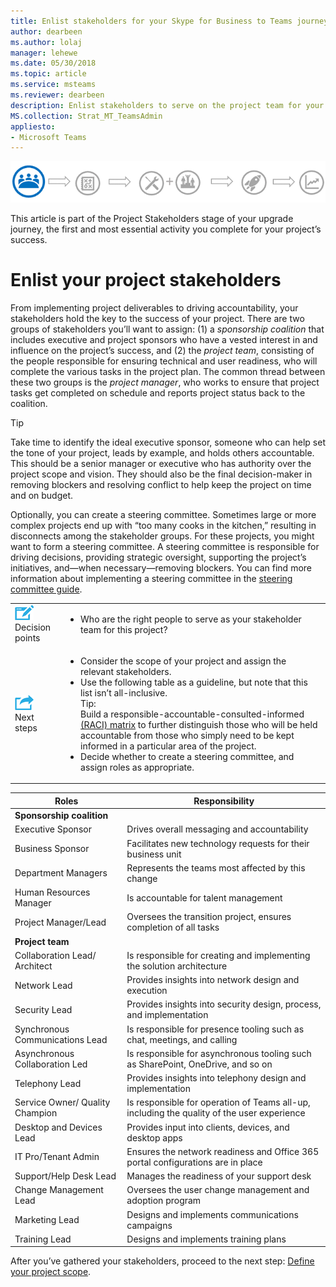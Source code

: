 ```yaml
---
title: Enlist stakeholders for your Skype for Business to Teams journey
author: dearbeen
ms.author: lolaj
manager: lehewe
ms.date: 05/30/2018
ms.topic: article
ms.service: msteams
ms.reviewer: dearbeen
description: Enlist stakeholders to serve on the project team for your upgrade. 
MS.collection: Strat_MT_TeamsAdmin
appliesto:
- Microsoft Teams
---
```



![Stages of the upgrade journey, with emphasis on gathering your team of Project Stakeholders](media/upgrade-banner-stakeholders.png "Stages of the upgrade journey, with emphasis on gathering your team of Project Stakeholders")

This article is part of the Project Stakeholders stage of your upgrade journey, the first and most essential activity you complete for your project’s success. 

# Enlist your project stakeholders

From implementing project deliverables to driving accountability, your stakeholders hold the key to the success of your project. There are two groups of stakeholders you’ll want to assign: (1) a _sponsorship coalition_ that includes executive and project sponsors who have a vested interest in and influence on the project’s success, and (2) the _project team_, consisting of the people responsible for ensuring technical and user readiness, who will complete the various tasks in the project plan. The common thread between these two groups is the _project manager_, who works to ensure that project tasks get completed on schedule and reports project status back to the coalition.

> [!Tip]
> Take time to identify the ideal executive sponsor, someone who can help set the tone of your project, leads by example, and holds others accountable. This should be a senior manager or executive who has authority over the project scope and vision. They should also be the final decision-maker in removing blockers and resolving conflict to help keep the project on time and on budget.

Optionally, you can create a steering committee. Sometimes large or more complex projects end up with “too many cooks in the kitchen,” resulting in disconnects among the stakeholder groups. For these projects, you might want to form a steering committee. A steering committee is responsible for driving decisions, providing strategic oversight, supporting the project’s initiatives, and—when necessary—removing blockers. You can find more information about implementing a steering committee in the [steering committee guide](https://docs.microsoft.com/MicrosoftTeams/envision-steering-committee-complete-guide).

|    |     |
|-----------|------------|
| ![](media/audio_conferencing_image7.png) <br/>Decision points|<ul><li>Who are the right people to serve as your stakeholder team for this project?</li></ul> |
| ![](media/audio_conferencing_image9.png)<br/>Next steps|<ul><li>Consider the scope of your project and assign the relevant stakeholders.</li><li>Use the following table as a guideline, but note that this list isn’t all-inclusive.<br>Tip:<br>Build a responsible-accountable-consulted-informed [(RACI) matrix](https://en.wikipedia.org/wiki/Responsibility_assignment_matrix) to further distinguish those who will be held accountable from those who simply need to be kept informed in a particular area of the project.</li><li>Decide whether to create a steering committee, and assign roles as appropriate.</li></ul>|


| Roles                           | Responsibility                                                                  |
|---------------------------------|---------------------------------------------------------------------------------|
| **Sponsorship coalition**       |                                                                                 | 
| Executive Sponsor               | Drives overall messaging and accountability                                     |
| Business Sponsor                | Facilitates new technology requests for their business unit                     |
| Department Managers             | Represents the teams most affected by this change                               | 
| Human Resources Manager         | Is accountable for talent management                                            | 
| Project Manager/Lead            | Oversees the transition project, ensures completion of all tasks                | 
| **Project team**                |                                                                                 | 
| Collaboration Lead/ Architect   | Is responsible for creating and implementing the solution architecture          | 
| Network Lead                    | Provides insights into network design and execution                             | 
| Security Lead                   | Provides insights into security design, process, and implementation             | 
| Synchronous Communications Lead | Is responsible for presence tooling such as chat, meetings, and calling         | 
| Asynchronous Collaboration Led  | Is responsible for asynchronous tooling such as SharePoint, OneDrive, and so on | 
| Telephony Lead                  | Provides insights into telephony design and implementation                      | 
| Service Owner/ Quality Champion | Is responsible for operation of Teams all-up, including the quality of the user experience | 
| Desktop and Devices Lead        | Provides input into clients, devices, and desktop apps                          | 
| IT Pro/Tenant Admin             | Ensures the network readiness and Office 365 portal configurations are in place | 
| Support/Help Desk Lead          | Manages the readiness of your support desk                                      | 
| Change Management Lead          | Oversees the user change management and adoption program                        | 
| Marketing Lead                  | Designs and implements communications campaigns                                 | 
| Training Lead                   | Designs and implements training plans                                           |



After you’ve gathered your stakeholders, proceed to the next step: [Define your project scope](upgrade-define-project-scope.md).

